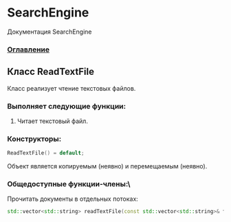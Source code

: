 # SearchEngine
Документация SearchEngine

### [Оглавление](../index.md)

## Класс ReadTextFile
Класс реализует чтение текстовых файлов.
### Выполняет следующие функции:
1. Читает текстовый файл.
### Конструкторы:
```cpp
ReadTextFile() = default;
```
Объект является копируемым (неявно) и перемещаемым (неявно).
### Общедоступные функции-члены:\
Прочитать документы в отдельных потоках:
```cpp
std::vector<std::string> readTextFile(const std::vector<std::string>& filePaths);
```
